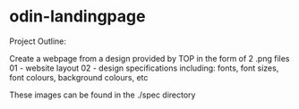 # odin-landingpage

Project Outline:

Create a webpage from a design provided by TOP in the form of 2 .png files
    01 - website layout
    02 - design specifications including: fonts, font sizes, font colours, background colours, etc

These images can be found in the ./spec directory

